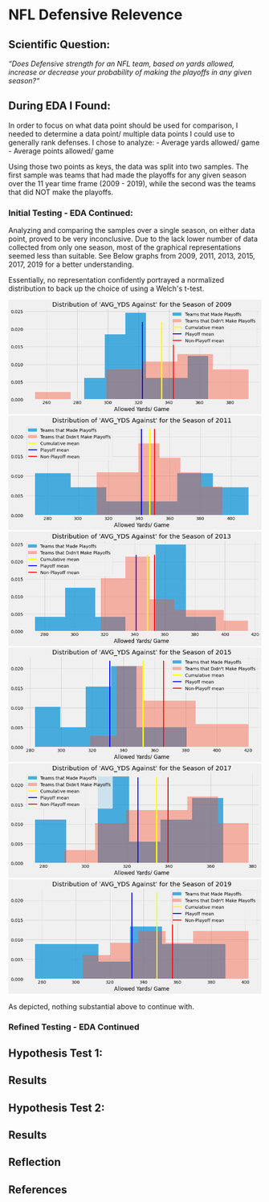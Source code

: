 # NFL Defensive Relevence 

## Scientific Question:

*“Does Defensive strength for an NFL team, based on yards allowed, increase or decrease your probability of making the playoffs in any given season?“* 

## During EDA I Found: 

In order to focus on what data point should be used for comparison, I needed to determine a data point/ multiple data points I could use to generally rank defenses. I chose to analyze:
    - Average yards allowed/ game
    - Average points allowed/ game

Using those two points as keys, the data was split into two samples. The first sample was teams that had made the playoffs for any given season over the 11 year time frame (2009 - 2019), while the second was the teams that did NOT make the playoffs. 

### Initial Testing - EDA Continued:
Analyzing and comparing the samples over a single season, on either data point, proved to be very inconclusive. Due to the lack lower number of data collected from only one season, most of the graphical representations seemed less than suitable. See Below graphs from 2009, 2011, 2013, 2015, 2017, 2019 for a better understanding. 

Essentially, no representation confidently portrayed a normalized distribution to back up the choice of using a Welch's t-test. 

![2009](images/AVG_YDS_2009.png)
![2011](images/AVG_YDS_2011.png)
![2013](images/AVG_YDS_2013.png)
![2015](images/AVG_YDS_2015.png)
![2017](images/AVG_YDS_2017.png)
![2019](images/AVG_YDS_2019.png)

As depicted, nothing substantial above to continue with. 

### Refined Testing - EDA Continued

## Hypothesis Test 1:

## Results

## Hypothesis Test 2:

## Results

## Reflection

## References